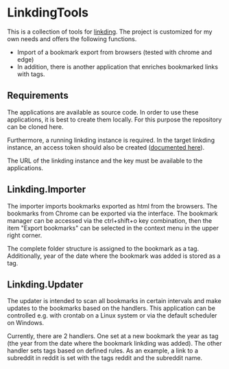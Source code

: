 # LinkdingTools

This is a collection of tools for [linkding](https://github.com/sissbruecker/linkding). The project is customized for my
own needs and offers the following functions.

- Import of a bookmark export from browsers (tested with chrome and edge)
- In addition, there is another application that enriches bookmarked links with tags.

## Requirements

The applications are available as source code. In order to use these applications, it is best to create them locally.
For this purpose the repository can be cloned here.

Furthermore, a running linkding instance is required. In the target linkding instance, an access token should also be
created ([documented here](https://github.com/sissbruecker/linkding/blob/master/docs/API.md#authentication)).

The URL of the linkding instance and the key must be available to the applications.

## Linkding.Importer

The importer imports bookmarks exported as html from the browsers.
The bookmarks from Chrome can be exported via the interface.
The bookmark manager can be accessed via the ctrl+shift+o key combination, then the item "Export bookmarks" can be
selected in the context menu in the upper right corner.

The complete folder structure is assigned to the bookmark as a tag. Additionally, year of the date where the bookmark
was added is stored as a tag.

## Linkding.Updater

The updater is intended to scan all bookmarks in certain intervals and make updates to the bookmarks based on the
handlers. This application can be controlled e.g. with crontab on a Linux system or via the default scheduler on
Windows.

Currently, there are 2 handlers. One set at a new bookmark the year as tag (the year from the date where the bookmark
linkding was added). The other handler sets tags based on defined rules. As an example, a link to a subreddit in reddit
is set with the tags reddit and the subreddit name.